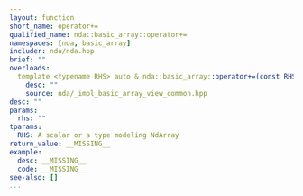 ```yaml
---
layout: function
short_name: operator+=
qualified_name: nda::basic_array::operator+=
namespaces: [nda, basic_array]
includer: nda/nda.hpp
brief: ""
overloads:
  template <typename RHS> auto & nda::basic_array::operator+=(const RHS & rhs):
    desc: ""
    source: nda/_impl_basic_array_view_common.hpp
desc: ""
params:
  rhs: ""
tparams:
  RHS: A scalar or a type modeling NdArray
return_value: __MISSING__
example:
  desc: __MISSING__
  code: __MISSING__
see-also: []
...
```


